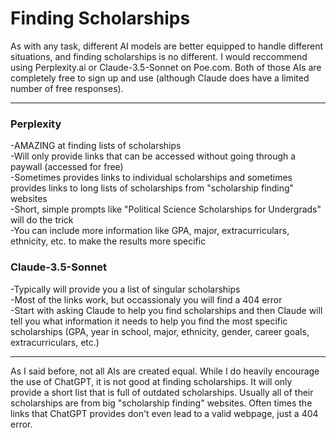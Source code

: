 # Finding Scholarships

As with any task, different AI models are better equipped to handle different situations, and finding scholarships is no different. I would reccommend using Perplexity.ai or Claude-3.5-Sonnet on Poe.com. Both of those AIs are completely free to sign up and use (although Claude does have a limited number of free responses). 

_____

### Perplexity
-AMAZING at finding lists of scholarships  
-Will only provide links that can be accessed without going through a paywall (accessed for free)  
-Sometimes provides links to individual scholarships and sometimes provides links to long lists of scholarships from "scholarship finding" websites  
-Short, simple prompts like "Political Science Scholarships for Undergrads" will do the trick  
-You can include more information like GPA, major, extracurriculars, ethnicity, etc. to make the results more specific  

### Claude-3.5-Sonnet
-Typically will provide you a list of singular scholarships  
-Most of the links work, but occassionaly you will find a 404 error  
-Start with asking Claude to help you find scholarships and then Claude will tell you what information it needs to help you find the most specific scholarships (GPA, year in school, major, ethnicity, gender, career goals, extracurriculars, etc.)

_____

As I said before, not all AIs are created equal. While I do heavily encourage the use of ChatGPT, it is not good at finding scholarships. It will only provide a short list that is full of outdated scholarships. Usually all of their scholarships are from big "scholarship finding" websites. Often times the links that ChatGPT provides don't even lead to a valid webpage, just a 404 error. 
